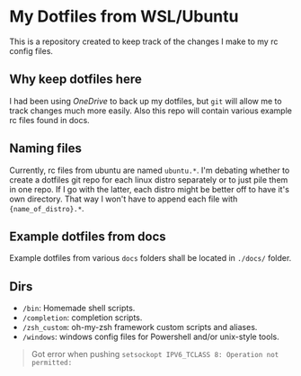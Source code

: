 # My Dotfiles from WSL/Ubuntu


This is a repository created to keep track of the changes I make to my rc config files.

## Why keep dotfiles here

I had been using *OneDrive* to back up my dotfiles, but `git` will allow me to track changes much more easily.
Also this repo will contain various example rc files found in docs.

## Naming files
Currently, rc files from ubuntu are named `ubuntu.*`.  I'm debating whether to create a dotfiles git repo for each linux distro separately or to just pile them in one repo.  If I go with the latter, each distro might be better off to have it's own directory.  That way I won't have to append each file with `{name_of_distro}.*`.

## Example dotfiles from docs

Example dotfiles from various `docs` folders shall be located in `./docs/` folder.

## Dirs

- `/bin`: Homemade shell scripts.
- `/completion`: completion scripts.
- `/zsh_custom`: oh-my-zsh framework custom scripts and aliases.
- `/windows`: windows config files for Powershell and/or unix-style tools.

> Got error when pushing
> `setsockopt IPV6_TCLASS 8: Operation not permitted:`